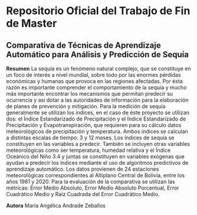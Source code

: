 # Repositorio Oficial del Trabajo de Fin de Master
## Comparativa de Técnicas de Aprendizaje Automático para Análisis y Predicción de Sequía
**Resumen**
La sequía es un fenómeno natural complejo, que se constituye en un foco de interés a nivel mundial, sobre todo por las enormes pérdidas económicas y humanas que provoca en las regiones afectadas. Por ésta razón es importante comprender el comportamiento de la sequía y mucho más importante encontrar los mecanismos que permitan predecir su ocurrencia y así dotar a las autoridades de información para la elaboración de planes de prevención y mitigación. Para la medición de sequía generalmente se utilizan los índices, en el caso de éste proyecto se utilizan dos: el Índice Estandarizado de Precipitación y el Índice Estandarizado de Precipitación y Evapotranspiración, que requieren para su cálculo datos meteorológicos de precipitación y temperatura.  Ambos índices se calculan a distintas escalas de tiempo:  3  y 12 meses. Los índices de sequía se constituyen en las variables a predecir. También se incluyen otras variables meteorológicas como ser temperatura, humedad relativa y el Índice Oceánico del Niño 3.4 y juntas se constituyen en variables exógenas que ayudan a predecir los índices mediante el uso de algoritmos predictivos de aprendizaje automático. Los datos provienen de 24 estaciones meteorológicas correspondientes al Altiplano Central de Bolivia, entre los años 1981 y 2020. Para la evaluación de la comparativa se utilizan las métricas:  Error Medio Absoluto, Error Medio Absoluto Porcentual, Error Cuadrático Medio y Raíz Cuadrada del Error Cuadrático Medio.

**Autora**
María Angélica Andrade Zeballos
